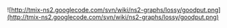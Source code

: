 ![http://tmix-ns2.googlecode.com/svn/wiki/ns2-graphs/lossy/goodput.png](http://tmix-ns2.googlecode.com/svn/wiki/ns2-graphs/lossy/goodput.png)